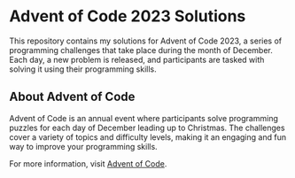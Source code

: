 # Advent of Code 2023 Solutions

This repository contains my solutions for Advent of Code 2023, a series of programming challenges that take place during the month of December. Each day, a new problem is released, and participants are tasked with solving it using their programming skills.

## About Advent of Code

Advent of Code is an annual event where participants solve programming puzzles for each day of December leading up to Christmas. The challenges cover a variety of topics and difficulty levels, making it an engaging and fun way to improve your programming skills.

For more information, visit [Advent of Code](https://adventofcode.com/).
